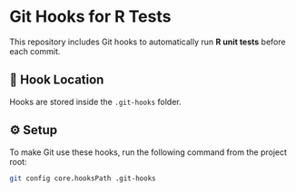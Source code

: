 # Git Hooks for R Tests

This repository includes Git hooks to automatically run **R unit tests** before each commit.

## 📂 Hook Location

Hooks are stored inside the `.git-hooks` folder.

## ⚙️ Setup

To make Git use these hooks, run the following command from the project root:

```bash
git config core.hooksPath .git-hooks


